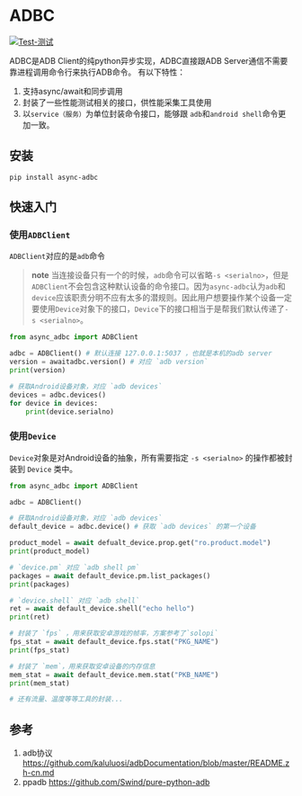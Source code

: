 # ADBC

[![Test-测试](https://github.com/kaluluosi/async-adbc/actions/workflows/test.yml/badge.svg)](https://github.com/kaluluosi/async-adbc/actions/workflows/test.yml)


ADBC是ADB Client的纯python异步实现，ADBC直接跟ADB Server通信不需要靠进程调用命令行来执行ADB命令。
有以下特性：
1. 支持async/await和同步调用
2. 封装了一些性能测试相关的接口，供性能采集工具使用
3. 以`service（服务）`为单位封装命令接口，能够跟 `adb`和`android shell`命令更加一致。


## 安装

```shell
pip install async-adbc
```
## 快速入门

### 使用`ADBClient`
`ADBClient`对应的是`adb`命令

>**note**
>当连接设备只有一个的时候，`adb`命令可以省略`-s <serialno>`，但是`ADBClient`不会包含这种默认设备的命令接口。因为`async-adbc`认为`adb`和`device`应该职责分明不应有太多的潜规则。因此用户想要操作某个设备一定要使用`Device`对象下的接口，`Device`下的接口相当于是帮我们默认传递了`-s <serialno>`。

```python
from async_adbc import ADBClient

adbc = ADBClient() # 默认连接 127.0.0.1:5037 ，也就是本机的adb server
version = awaitadbc.version() # 对应 `adb version`
print(version)

# 获取Android设备对象，对应 `adb devices`
devices = adbc.devices()
for device in devices:
    print(device.serialno)
```

### 使用`Device`
`Device`对象是对Android设备的抽象，所有需要指定 `-s <serialno>` 的操作都被封装到 `Device` 类中。

```python
from async_adbc import ADBClient

adbc = ADBClient()

# 获取Android设备对象，对应 `adb devices`
default_device = adbc.device() # 获取 `adb devices` 的第一个设备

product_model = await defualt_device.prop.get("ro.product.model")
print(product_model)

# `device.pm` 对应 `adb shell pm`
packages = await default_device.pm.list_packages()
print(packages)

# `device.shell` 对应 `adb shell`
ret = await default_device.shell("echo hello")
print(ret)

# 封装了 `fps` ，用来获取安卓游戏的帧率，方案参考了`solopi`
fps_stat = await default_device.fps.stat("PKG_NAME")
print(fps_stat)

# 封装了 `mem`，用来获取安卓设备的内存信息
mem_stat = await default_device.mem.stat("PKB_NAME")
print(mem_stat)

# 还有流量、温度等等工具的封装...
```


## 参考
1. adb协议 https://github.com/kaluluosi/adbDocumentation/blob/master/README.zh-cn.md
2. ppadb https://github.com/Swind/pure-python-adb
